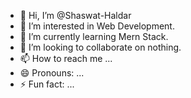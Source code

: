 - 👋 Hi, I’m @Shaswat-Haldar
- 👀 I’m interested in Web Development.
- 🌱 I’m currently learning Mern Stack.
- 💞️ I’m looking to collaborate on nothing.
- 📫 How to reach me ...
- 😄 Pronouns: ...
- ⚡ Fun fact: ...

<!---
Shaswat-Haldar/Shaswat-Haldar is a ✨ special ✨ repository because its `README.md` (this file) appears on your GitHub profile.
You can click the Preview link to take a look at your changes.
--->
